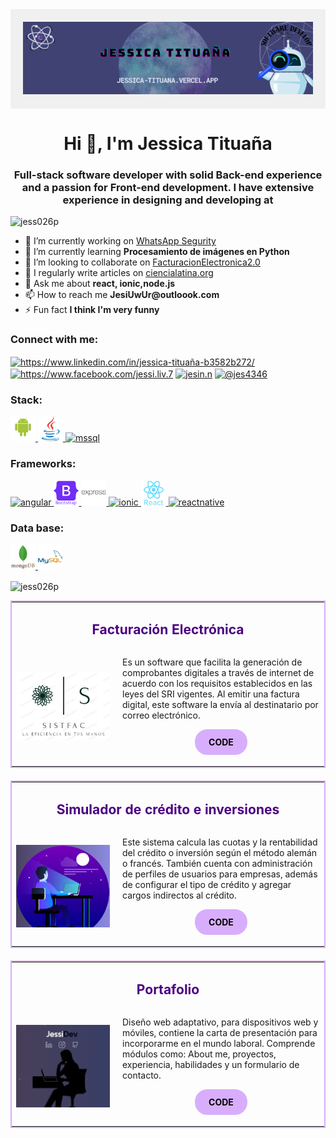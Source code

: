 <!DOCTYPE html>
<html lang="en">


<body>
<div style="text-align: center; background-color: #f0f0f0; padding: 20px;">
    <img src="./img/portadaa.png" alt="Portada" style="max-width: 100%; height: auto;">
    
</div>
  <h1 align="center">Hi 👋, I'm Jessica Tituaña</h1>
  <h3 align="center">Full-stack software developer with solid Back-end experience and a passion for Front-end development. I have extensive experience in designing and developing at</h3>

  <p align="left"> <img src="https://komarev.com/ghpvc/?username=jess026p&label=Profile%20views&color=0e75b6&style=flat" alt="jess026p" /> </p>

  <ul>
    <li>🔭 I’m currently working on <a href="https://github.com/jess026p/WhatsApp-Segurity">WhatsApp Segurity</a></li>
    <li>🌱 I’m currently learning <strong>Procesamiento de imágenes en Python</strong></li>
    <li>👯 I’m looking to collaborate on <a href="https://github.com/jess026p/FacturacionElectronica2.0">FacturacionElectronica2.0</a></li>
    <li>📝 I regularly write articles on <a href="https://ciencialatina.org/index.php/cienciala/article/view/11290">ciencialatina.org</a></li>
    <li>💬 Ask me about <strong>react, ionic,node.js</strong></li>
    <li>📫 How to reach me <strong>JesiUwUr@outloook.com</strong></li>
    <li>⚡ Fun fact <strong>I think I'm very funny</strong></li>
  </ul>

  <h3 align="left">Connect with me:</h3>
  <p align="left">
    <a href="https://www.linkedin.com/in/jessica-tituaña-b3582b272/" target="blank"><img align="center" src="https://raw.githubusercontent.com/rahuldkjain/github-profile-readme-generator/master/src/images/icons/Social/linked-in-alt.svg" alt="https://www.linkedin.com/in/jessica-tituaña-b3582b272/" height="30" width="40" /></a>
    <a href="https://www.facebook.com/jessi.liv.7" target="blank"><img align="center" src="https://raw.githubusercontent.com/rahuldkjain/github-profile-readme-generator/master/src/images/icons/Social/facebook.svg" alt="https://www.facebook.com/jessi.liv.7" height="30" width="40" /></a>
    <a href="https://instagram.com/jesin.n" target="blank"><img align="center" src="https://raw.githubusercontent.com/rahuldkjain/github-profile-readme-generator/master/src/images/icons/Social/instagram.svg" alt="jesin.n" height="30" width="40" /></a>
    <a href="https://www.youtube.com/@jes4346" target="blank"><img align="center" src="https://raw.githubusercontent.com/rahuldkjain/github-profile-readme-generator/master/src/images/icons/Social/youtube.svg" alt="@jes4346" height="30" width="40" /></a>
  </p>

 <!-- Categoría: ID -->
<h3 align="left">Stack:</h3>
<p align="left">
  <a href="https://developer.android.com" target="_blank" rel="noreferrer">
    <img src="https://raw.githubusercontent.com/devicons/devicon/master/icons/android/android-original-wordmark.svg" alt="android" width="40" height="40"/>
  </a>
  <a href="https://www.java.com" target="_blank" rel="noreferrer">
    <img src="https://raw.githubusercontent.com/devicons/devicon/master/icons/java/java-original.svg" alt="java" width="40" height="40"/>
  </a>
  <a href="https://www.microsoft.com/en-us/sql-server" target="_blank" rel="noreferrer">
    <img src="https://www.svgrepo.com/show/303229/microsoft-sql-server-logo.svg" alt="mssql" width="40" height="40"/>
  </a>
  <!-- Otros enlaces relacionados con IDs -->
</p>

<!-- Categoría: Frameworks -->
<h3 align="left">Frameworks:</h3>
<p align="left">
  <a href="https://angular.io" target="_blank" rel="noreferrer">
    <img src="https://angular.io/assets/images/logos/angular/angular.svg" alt="angular" width="40" height="40"/>
  </a>
  <a href="https://getbootstrap.com" target="_blank" rel="noreferrer">
    <img src="https://raw.githubusercontent.com/devicons/devicon/master/icons/bootstrap/bootstrap-plain-wordmark.svg" alt="bootstrap" width="40" height="40"/>
  </a>
  <a href="https://expressjs.com" target="_blank" rel="noreferrer">
    <img src="https://raw.githubusercontent.com/devicons/devicon/master/icons/express/express-original-wordmark.svg" alt="express" width="40" height="40"/>
  </a>
  <a href="https://ionicframework.com" target="_blank" rel="noreferrer">
    <img src="https://upload.wikimedia.org/wikipedia/commons/d/d1/Ionic_Logo.svg" alt="ionic" width="40" height="40"/>
  </a>
  <a href="https://reactjs.org/" target="_blank" rel="noreferrer">
    <img src="https://raw.githubusercontent.com/devicons/devicon/master/icons/react/react-original-wordmark.svg" alt="react" width="40" height="40"/>
  </a>
  <a href="https://reactnative.dev/" target="_blank" rel="noreferrer">
    <img src="https://reactnative.dev/img/header_logo.svg" alt="reactnative" width="40" height="40"/>
  </a>
  <!-- Otros enlaces relacionados con frameworks -->
</p>

<!-- Categoría: Base de Datos -->
<h3 align="left">Data base:</h3>
<p align="left">
  <a href="https://www.mongodb.com/" target="_blank" rel="noreferrer">
    <img src="https://raw.githubusercontent.com/devicons/devicon/master/icons/mongodb/mongodb-original-wordmark.svg" alt="mongodb" width="40" height="40"/>
  </a>
  <a href="https://www.mysql.com/" target="_blank" rel="noreferrer">
    <img src="https://raw.githubusercontent.com/devicons/devicon/master/icons/mysql/mysql-original-wordmark.svg" alt="mysql" width="40" height="40"/>
  </a>
  <!-- Otros enlaces relacionados con bases de datos -->
</p>

<p><img align="center" src="https://github-readme-stats.vercel.app/api/top-langs?username=jess026p&show_icons=true&locale=en&layout=compact" alt="jess026p" /></p>


<table style="border: 2px solid #d8aefc; margin-bottom: 20px;">
  <tr>
    <td>
      <h2 align="center" style="color: #4b0082;">Facturación Electrónica</h2>
      <div style="display: flex; align-items: center;">
        <img src="./img/facturacion.png" alt="Facturación Electrónica" style="width: 150px; height: auto; margin-right: 20px;">
        <div>
          <p>Es un software que facilita la generación de comprobantes digitales a través de internet de acuerdo con los requisitos establecidos en las leyes del SRI vigentes. Al emitir una factura digital, este software la envía al destinatario por correo electrónico.</p>
          <p align="center">
            <a href="https://github.com/jess026p/FacturacionElectronica2.0" target="_blank" style="display: inline-block; border: 2px solid #d8aefc; border-radius: 20px; background-color: #d8aefc; padding: 10px 20px; text-decoration: none; color: black; font-weight: bold;">CODE</a>
          </p>
        </div>
      </div>
    </td>
  </tr>
</table>

<table style="border: 2px solid #d8aefc; margin-bottom: 20px;">
  <tr>
    <td>
      <h2 align="center" style="color: #4b0082;">Simulador de crédito e inversiones</h2>
      <div style="display: flex; align-items: center;">
        <img src="./img/simulador.png" alt="Simulador de crédito e inversiones" style="width: 150px; height: auto; margin-right: 20px;">
        <div>
          <p>Este sistema calcula las cuotas y la rentabilidad del crédito o inversión según el método alemán o francés. También cuenta con administración de perfiles de usuarios para empresas, además de configurar el tipo de crédito y agregar cargos indirectos al crédito.</p>
          <p align="center">
            <a href="https://github.com/jeanpgr/simulador-creditos-inversiones" target="_blank" style="display: inline-block; border: 2px solid #d8aefc; border-radius: 20px; background-color: #d8aefc; padding: 10px 20px; text-decoration: none; color: black; font-weight: bold;">CODE</a>
          </p>
        </div>
      </div>
    </td>
  </tr>
</table>

<table style="border: 2px solid #d8aefc; margin-bottom: 20px;">
  <tr>
    <td>
      <h2 align="center" style="color: #4b0082;">Portafolio</h2>
      <div style="display: flex; align-items: center;">
        <img src="./img/portafolio.png" alt="Portafolio" style="width: 150px; height: auto; margin-right: 20px;">
        <div>
          <p>Diseño web adaptativo, para dispositivos web y móviles, contiene la carta de presentación para incorporarme en el mundo laboral. Comprende módulos como: About me, proyectos, experiencia, habilidades y un formulario de contacto.</p>
          <p align="center">
            <a href="https://github.com/jess026p/Portafolio2.0-" target="_blank" style="display: inline-block; border: 2px solid #d8aefc; border-radius: 20px; background-color: #d8aefc; padding: 10px 20px; text-decoration: none; color: black; font-weight: bold;">CODE</a>
          </p>
        </div>
      </div>
    </td>
  </tr>
</table>


</body>
</html>
